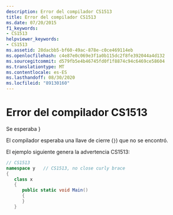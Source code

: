 ```yaml
---
description: Error del compilador CS1513
title: Error del compilador CS1513
ms.date: 07/20/2015
f1_keywords:
- CS1513
helpviewer_keywords:
- CS1513
ms.assetid: 28dacbb5-bf60-49ac-878e-c0ce469114eb
ms.openlocfilehash: c4e87e0c069e3f1a0b115dc2f8fe392044a4d132
ms.sourcegitcommit: d579fb5e4b46745fd0f1f8874c94c6469ce58604
ms.translationtype: MT
ms.contentlocale: es-ES
ms.lasthandoff: 08/30/2020
ms.locfileid: "89130160"
---
```

# <a name="compiler-error-cs1513"></a>Error del compilador CS1513
Se esperaba }  
  
 El compilador esperaba una llave de cierre (`}`) que no se encontró.  
  
 El ejemplo siguiente genera la advertencia CS1513:  
  
```csharp  
// CS1513  
namespace y   // CS1513, no close curly brace  
{  
   class x  
   {  
      public static void Main()  
      {  
      }  
   }  
```
